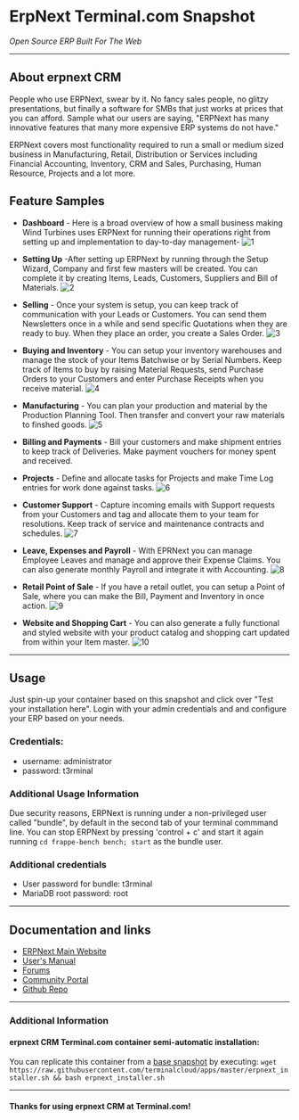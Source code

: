 # **ErpNext** Terminal.com Snapshot
*Open Source ERP Built For The Web*

---

## About erpnext CRM
People who use ERPNext, swear by it. No fancy sales people, no glitzy presentations, but finally a software for SMBs that just works at prices that you can afford. Sample what our users are saying, "ERPNext has many innovative features that many more expensive ERP systems do not have."

ERPNext covers most functionality required to run a small or medium sized business in Manufacturing, Retail, Distribution or Services including Financial Accounting, Inventory, CRM and Sales, Purchasing, Human Resource, Projects and a lot more.


## Feature Samples
- **Dashboard** - Here is a broad overview of how a small business making Wind Turbines uses ERPNext for running their operations right from setting up and implementation to day-to-day management-
![1](https://erpnext.com/assets/erpnext_org/images/features/feature-1.png)

- **Setting Up** -After setting up ERPNext by running through the Setup Wizard, Company and first few masters will be created. You can complete it by creating Items, Leads, Customers, Suppliers and Bill of Materials.
![2](https://erpnext.com/assets/erpnext_org/images/features/feature-2.png)

- **Selling** - Once your system is setup, you can keep track of communication with your Leads or Customers. You can send them Newsletters once in a while and send specific Quotations when they are ready to buy. When they place an order, you create a Sales Order.
![3](https://erpnext.com/assets/erpnext_org/images/features/feature-3.png)

- **Buying and Inventory** - You can setup your inventory warehouses and manage the stock of your Items Batchwise or by Serial Numbers. Keep track of Items to buy by raising Material Requests, send Purchase Orders to your Customers and enter Purchase Receipts when you receive material. 
![4](https://erpnext.com/assets/erpnext_org/images/features/feature-4.png)

- **Manufacturing** - You can plan your production and material by the Production Planning Tool. Then transfer and convert your raw materials to finshed goods.
![5](https://erpnext.com/assets/erpnext_org/images/features/feature-5.png)

- **Billing and Payments** - Bill your customers and make shipment entries to keep track of Deliveries. Make payment vouchers for money spent and received.

- **Projects** - Define and allocate tasks for Projects and make Time Log entries for work done against tasks.
![6](https://erpnext.com/assets/erpnext_org/images/features/feature-6.png)

- **Customer Support** - Capture incoming emails with Support requests from your Customers and tag and allocate them to your team for resolutions. Keep track of service and maintenance contracts and schedules.
![7](https://erpnext.com/assets/erpnext_org/images/features/feature-7.png)

- **Leave, Expenses and Payroll** - With EPRNext you can manage Employee Leaves and manage and approve their Expense Claims. You can also generate monthly Payroll and integrate it with Accounting.
![8](https://erpnext.com/assets/erpnext_org/images/features/feature-8.png)

- **Retail Point of Sale** - If you have a retail outlet, you can setup a Point of Sale, where you can make the Bill, Payment and Inventory in once action.
![9](https://erpnext.com/assets/erpnext_org/images/features/feature-9.png)

- **Website and Shopping Cart** - You can also generate a fully functional and styled website with your product catalog and shopping cart updated from within your Item master.
![10](https://erpnext.com/assets/erpnext_org/images/features/feature-10.png)


---


## Usage

Just spin-up your container based on this snapshot and click over "Test your installation here".
Login with your admin credentials and and configure your ERP based on your needs.


### Credentials:

- username: administrator
- password: t3rminal


### Additional Usage Information
Due security reasons, ERPNext is running under a non-privileged user called "bundle", by default in the second tab of your terminal commmand line. You can stop ERPNext by pressing 'control + c' and start it again running `cd frappe-bench bench; start` as the bundle user.

### Additional credentials
- User password for bundle: t3rminal
- MariaDB root password: root


---

## Documentation and links
- [ERPNext Main Website](https://erpnext.com/)
- [User's Manual](https://erpnext.com/user-guide)
- [Forums](https://discuss.frappe.io/)
- [Community Portal](https://frappe.io/community)
- [Github Repo](https://github.com/frappe/erpnext)

---

### Additional Information

#### erpnext CRM Terminal.com container semi-automatic installation:
You can replicate this container from a [base snapshot](https://www.terminal.com/tiny/FzpHiTXG1K) by executing:
`wget https://raw.githubusercontent.com/terminalcloud/apps/master/erpnext_installer.sh && bash erpnext_installer.sh`

---

#### Thanks for using erpnext CRM at Terminal.com!